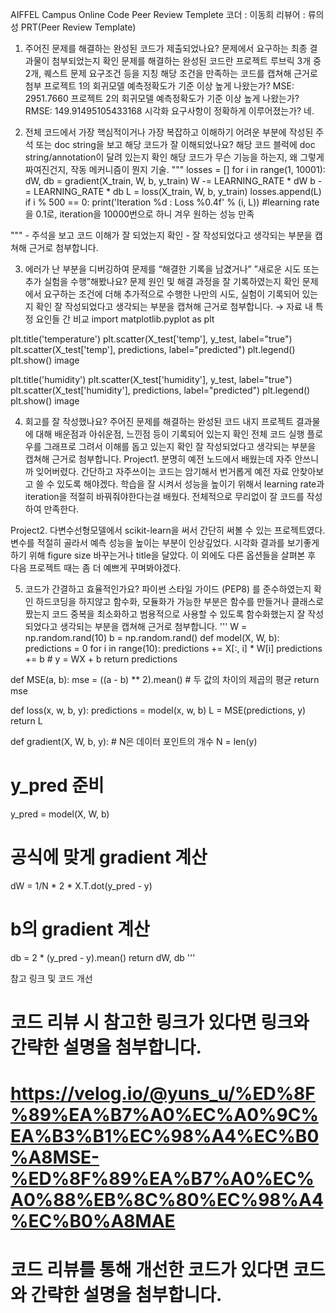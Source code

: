 AIFFEL Campus Online Code Peer Review Templete
코더 : 이동희
리뷰어 : 류의성
PRT(Peer Review Template)
 1. 주어진 문제를 해결하는 완성된 코드가 제출되었나요?
문제에서 요구하는 최종 결과물이 첨부되었는지 확인
문제를 해결하는 완성된 코드란 프로젝트 루브릭 3개 중 2개, 퀘스트 문제 요구조건 등을 지칭
해당 조건을 만족하는 코드를 캡쳐해 근거로 첨부
프로젝트 1의 회귀모델 예측정확도가 기준 이상 높게 나왔는가? MSE: 2951.7660 프로젝트 2의 회귀모델 예측정확도가 기준 이상 높게 나왔는가? RMSE: 149.91495105433168 시각화 요구사항이 정확하게 이루어졌는가? 네.

 2. 전체 코드에서 가장 핵심적이거나 가장 복잡하고 이해하기 어려운 부분에 작성된 주석 또는 doc string을 보고 해당 코드가 잘 이해되었나요?
해당 코드 블럭에 doc string/annotation이 달려 있는지 확인
해당 코드가 무슨 기능을 하는지, 왜 그렇게 짜여진건지, 작동 메커니즘이 뭔지 기술. """ losses = []
for i in range(1, 10001): dW, db = gradient(X_train, W, b, y_train) W -= LEARNING_RATE * dW b -= LEARNING_RATE * db L = loss(X_train, W, b, y_train) losses.append(L) if i % 500 == 0: print('Iteration %d : Loss %0.4f' % (i, L)) #learning rate을 0.1로, iteration을 10000번으로 하니 겨우 원하는 성능 만족

""" - 주석을 보고 코드 이해가 잘 되었는지 확인 - 잘 작성되었다고 생각되는 부분을 캡쳐해 근거로 첨부합니다.

 3. 에러가 난 부분을 디버깅하여 문제를 “해결한 기록을 남겼거나” ”새로운 시도 또는 추가 실험을 수행”해봤나요?
문제 원인 및 해결 과정을 잘 기록하였는지 확인
문제에서 요구하는 조건에 더해 추가적으로 수행한 나만의 시도, 실험이 기록되어 있는지 확인
잘 작성되었다고 생각되는 부분을 캡쳐해 근거로 첨부합니다. → 자료 내 특정 요인들 간 비교
import matplotlib.pyplot as plt

plt.title('temperature') plt.scatter(X_test['temp'], y_test, label="true") plt.scatter(X_test['temp'], predictions, label="predicted") plt.legend() plt.show() image

plt.title('humidity') plt.scatter(X_test['humidity'], y_test, label="true") plt.scatter(X_test['humidity'], predictions, label="predicted") plt.legend() plt.show() image

 4. 회고를 잘 작성했나요?
주어진 문제를 해결하는 완성된 코드 내지 프로젝트 결과물에 대해 배운점과 아쉬운점, 느낀점 등이 기록되어 있는지 확인
전체 코드 실행 플로우를 그래프로 그려서 이해를 돕고 있는지 확인
잘 작성되었다고 생각되는 부분을 캡쳐해 근거로 첨부합니다.
Project1. 분명히 예전 노드에서 배웠는데 자주 안쓰니까 잊어버렸다. 간단하고 자주쓰이는 코드는 암기해서 번거롭게 예전 자료 안찾아보고 쓸 수 있도록 해야겠다. 학습을 잘 시켜서 성능을 높이기 위해서 learning rate과 iteration을 적절히 바꿔줘야한다는걸 배웠다. 전체적으로 무리없이 잘 코드를 작성하여 만족한다.

Project2. 다변수선형모델에서 scikit-learn을 써서 간단히 써볼 수 있는 프로젝트였다. 변수를 적절히 골라서 예측 성능을 높이는 부분이 인상깊었다. 시각화 결과를 보기좋게 하기 위해 figure size 바꾸는거나 title을 달았다. 이 외에도 다른 옵션들을 살펴본 후 다음 프로젝트 때는 좀 더 예쁘게 꾸며봐야겠다.

 5. 코드가 간결하고 효율적인가요?
파이썬 스타일 가이드 (PEP8) 를 준수하였는지 확인
하드코딩을 하지않고 함수화, 모듈화가 가능한 부분은 함수를 만들거나 클래스로 짰는지
코드 중복을 최소화하고 범용적으로 사용할 수 있도록 함수화했는지
잘 작성되었다고 생각되는 부분을 캡쳐해 근거로 첨부합니다. ''' W = np.random.rand(10) b = np.random.rand()
def model(X, W, b): predictions = 0 for i in range(10): predictions += X[:, i] * W[i] predictions += b # y = WX + b return predictions

def MSE(a, b): mse = ((a - b) ** 2).mean() # 두 값의 차이의 제곱의 평균 return mse

def loss(x, w, b, y): predictions = model(x, w, b) L = MSE(predictions, y) return L

def gradient(X, W, b, y): # N은 데이터 포인트의 개수 N = len(y)

# y_pred 준비
y_pred = model(X, W, b)

# 공식에 맞게 gradient 계산
dW = 1/N * 2 * X.T.dot(y_pred - y)
    
# b의 gradient 계산
db = 2 * (y_pred - y).mean()
return dW, db
'''

참고 링크 및 코드 개선
# 코드 리뷰 시 참고한 링크가 있다면 링크와 간략한 설명을 첨부합니다.
# https://velog.io/@yuns_u/%ED%8F%89%EA%B7%A0%EC%A0%9C%EA%B3%B1%EC%98%A4%EC%B0%A8MSE-%ED%8F%89%EA%B7%A0%EC%A0%88%EB%8C%80%EC%98%A4%EC%B0%A8MAE
# 코드 리뷰를 통해 개선한 코드가 있다면 코드와 간략한 설명을 첨부합니다.
